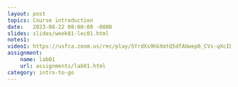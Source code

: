 ```yaml
---
layout: post
topics: Course introduction
date:   2023-08-22 08:00:00 -0800
slides: slides/week01-lec01.html
notes1: 
video1: https://usfca.zoom.us/rec/play/SYrdXs9hkXmtQ5dfAUwep6_CVs-qXcIBZIdifgY3N7iEB6QCajxdHv-KWUebQ4gfDXJX_yD8no1cYEtP.eqw6rFo_azKCA-X0?canPlayFromShare=true&from=share_recording_detail&continueMode=true&componentName=rec-play&originRequestUrl=https%3A%2F%2Fusfca.zoom.us%2Frec%2Fshare%2FSu-fnXUjHcDD11WiPAU21KWRkQUvZEutZTZpyWHxKBVVSeL9wSxwieDnfYGFU46f.O3jcn2oPqIfCiq4G
assignment:
    name: lab01
    url: assignments/lab01.html
category: intro-to-go
---
```

